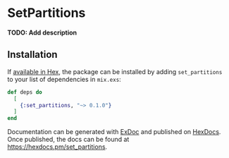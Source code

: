 # SetPartitions

**TODO: Add description**

## Installation

If [available in Hex](https://hex.pm/docs/publish), the package can be installed
by adding `set_partitions` to your list of dependencies in `mix.exs`:

```elixir
def deps do
  [
    {:set_partitions, "~> 0.1.0"}
  ]
end
```

Documentation can be generated with [ExDoc](https://github.com/elixir-lang/ex_doc)
and published on [HexDocs](https://hexdocs.pm). Once published, the docs can
be found at <https://hexdocs.pm/set_partitions>.

